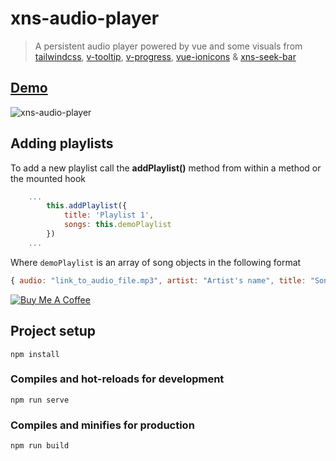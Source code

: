 # xns-audio-player

> A persistent audio player powered by vue and some visuals from [tailwindcss](https://github.com/tailwindcss/tailwindcss), [v-tooltip](https://github.com/Akryum/v-tooltip), [v-progress](https://github.com/MissHoya/v-progress), [vue-ionicons](https://mazipan.github.io/vue-ionicons) & [xns-seek-bar](https://github.com/xinnks/xns-seek-bar)

## [Demo](https://xns-audio-player.netlify.com/ "Demo")

![xns-audio-player](https://res.cloudinary.com/djx5h4cjt/image/upload/cs_tinysrgb,fl_force_strip,q_51/v1616683528/xns-audio-player/xap-m-p.gif)


## Adding playlists
To add a new playlist call the __addPlaylist()__ method from within a method or the mounted hook
```jsx
    ...
        this.addPlaylist({
            title: 'Playlist 1',
            songs: this.demoPlaylist
        })
    ...
```
Where `demoPlaylist` is an array of song objects in the following format
```js
{ audio: "link_to_audio_file.mp3", artist: "Artist's name", title: "Song title", album: "album name", cover: "link_to_album_or_song_cover_image.jpg"}
```


[![Buy Me A Coffee](https://cdn.buymeacoffee.com/buttons/default-orange.png)](https://www.buymeacoffee.com/Xinnks)


## Project setup
```
npm install
```

### Compiles and hot-reloads for development
```
npm run serve
```

### Compiles and minifies for production
```
npm run build
```
